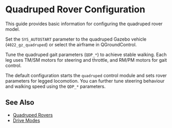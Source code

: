 # Quadruped Rover Configuration

This guide provides basic information for configuring the quadruped rover model.

Set the `SYS_AUTOSTART` parameter to the quadruped Gazebo vehicle (`4022_gz_quadruped`) or select the airframe in QGroundControl.

Tune the quadruped gait parameters (`QDP_*`) to achieve stable walking. Each leg uses TM/SM motors for steering and throttle, and RM/PM motors for gait control.

The default configuration starts the `quadruped` control module and sets rover parameters for legged locomotion. You can further tune steering behaviour and walking speed using the `QDP_*` parameters.

## See Also

- [Quadruped Rovers](../frames_rover/quadruped.md)
- [Drive Modes](../flight_modes_rover/quadruped.md)
